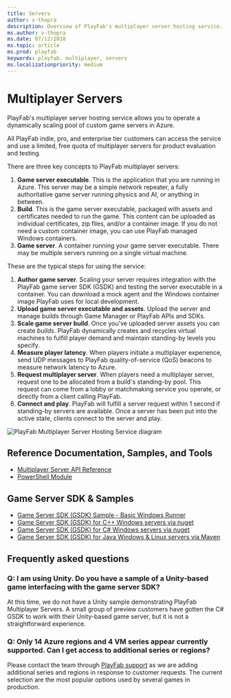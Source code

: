```yaml
---
title: Servers
author: v-thopra
description: Overview of PlayFab's multiplayer server hosting service.
ms.author: v-thopra
ms.date: 07/12/2018
ms.topic: article
ms.prod: playfab
keywords: playfab. multiplayer, servers
ms.localizationpriority: medium
---
```


# Multiplayer Servers

PlayFab's multiplayer server hosting service allows you to operate a dynamically scaling pool of custom game servers in Azure.

All PlayFab indie, pro, and enterprise tier customers can access the service and use a limited, free quota of multiplayer servers for product evaluation and testing. 

There are three key concepts to PlayFab multiplayer servers:

1. **Game server executable**. This is the application that you are running in Azure. This server may be a simple network repeater, a fully authoritative game server running physics and AI, or anything in between.
2. **Build**. This is the game server executable, packaged with assets and certificates needed to run the game. This content can be uploaded as individual certificates, zip files, and/or a container image. If you do not need a custom container image, you can use PlayFab managed Windows containers.
3. **Game server**. A container running your game server executable. There may be multiple servers running on a single virtual machine.

These are the typical steps for using the service:

1. **Author game server**. Scaling your server requires integration with the PlayFab game server SDK (GSDK) and testing the server executable in a container. You can download a mock agent and the Windows container image PlayFab uses for local development.
2. **Upload game server executable and assets**. Upload the server and manage builds through Game Manager or PlayFab APIs and SDKs.
3. **Scale game server build**. Once you've uploaded server assets you can create *builds*. PlayFab dynamically creates and recycles virtual machines to fulfill player demand and maintain standing-by levels you specify.
4. **Measure player latency**. When players initiate a multiplayer experience, send UDP messages to PlayFab quality-of-service (QoS) beacons to measure network latency to Azure.
5. **Request multiplayer server**. When players need a multiplayer server, request one to be allocated from a build's standing-by pool. This request can come from a lobby or matchmaking service you operate, or directly from a client calling PlayFab.
6. **Connect and play**. PlayFab will fulfill a server request within 1 second if standing-by servers are available. Once a server has been put into the active state, clients connect to the server and play.

![PlayFab Multiplayer Server Hosting Service diagram](media/tutorials/multiplayer-server-hosting-service-diagram.png)

## Reference Documentation, Samples, and Tools

- [Multiplayer Server API Reference](xref:titleid.playfabapi.com.multiplayer.multiplayerserver)
- [PowerShell Module](https://www.powershellgallery.com/packages/PlayFabMultiplayer)

## Game Server SDK & Samples

- [Game Server SDK (GSDK) Sample - Basic Windows Runner](https://github.com/PlayFab/gsdkSamples)
- [Game Server SDK (GSDK) for C++ Windows servers via nuget](https://www.nuget.org/packages/com.playfab.cppgsdk.v140)
- [Game Server SDK (GSDK) for C# Windows servers via nuget](https://www.nuget.org/packages/com.playfab.csharpgsdk)
- [Game Server SDK (GSDK) for Java Windows & Linux servers via Maven](https://mvnrepository.com/artifact/com.playfab/gameserverSDK)

## Frequently asked questions

### Q: I am using Unity. Do you have a sample of a Unity-based game interfacing with the game server SDK?

At this time, we do not have a Unity sample demonstrating PlayFab Multiplayer Servers. A small group of preview customers have gotten the C# GSDK to work with their Unity-based game server, but it is not a straightforward experience.

### Q: Only 14 Azure regions and 4 VM series appear currently supported. Can I get access to additional series or regions?

Please contact the team through [PlayFab support](mailto:support@playfab.com) as we are adding additional series and regions in response to customer requests. The current selection are the most popular options used by several games in production.
